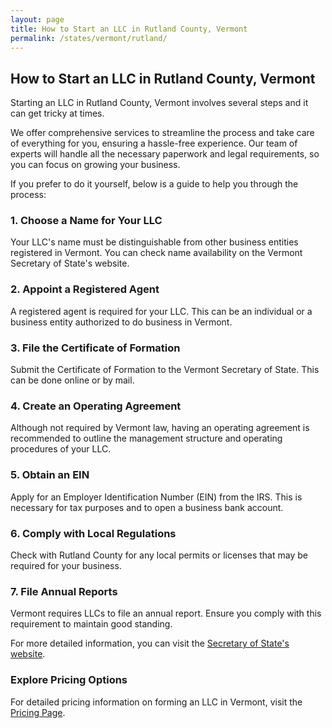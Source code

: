 ```yaml
---
layout: page
title: How to Start an LLC in Rutland County, Vermont
permalink: /states/vermont/rutland/
---
```


<h2>How to Start an LLC in Rutland County, Vermont</h2>

<p>Starting an LLC in Rutland County, Vermont involves several steps and it can get tricky at times.</p>

<p>We offer comprehensive services to streamline the process and take care of everything for you, ensuring a hassle-free experience. Our team of experts will handle all the necessary paperwork and legal requirements, so you can focus on growing your business.</p>

<p>If you prefer to do it yourself, below is a guide to help you through the process:</p>

<h3>1. Choose a Name for Your LLC</h3>
<p>Your LLC's name must be distinguishable from other business entities registered in Vermont. You can check name availability on the Vermont Secretary of State's website.</p>

<h3>2. Appoint a Registered Agent</h3>
<p>A registered agent is required for your LLC. This can be an individual or a business entity authorized to do business in Vermont.</p>

<h3>3. File the Certificate of Formation</h3>
<p>Submit the Certificate of Formation to the Vermont Secretary of State. This can be done online or by mail.</p>

<h3>4. Create an Operating Agreement</h3>
<p>Although not required by Vermont law, having an operating agreement is recommended to outline the management structure and operating procedures of your LLC.</p>

<h3>5. Obtain an EIN</h3>
<p>Apply for an Employer Identification Number (EIN) from the IRS. This is necessary for tax purposes and to open a business bank account.</p>

<h3>6. Comply with Local Regulations</h3>
<p>Check with Rutland County for any local permits or licenses that may be required for your business.</p>

<h3>7. File Annual Reports</h3>
<p>Vermont requires LLCs to file an annual report. Ensure you comply with this requirement to maintain good standing.</p>

<p>For more detailed information, you can visit the <a href="https://www.sos.vermont.gov/">Secretary of State's website</a>.</p>

<h3>Explore Pricing Options</h3>
<p>For detailed pricing information on forming an LLC in Vermont, visit the <a href="{ '/new-pricing/' | relative_url }">Pricing Page</a>.</p>
